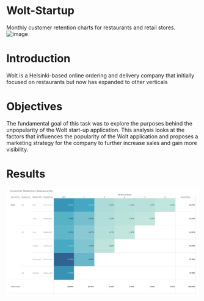# Wolt-Startup
Monthly customer retention charts for restaurants and retail stores.  
![image](https://user-images.githubusercontent.com/86486235/123455496-0fd6e980-d5e2-11eb-8198-2eb8004efee8.jpg)

# Introduction
Wolt is a Helsinki-based online ordering and delivery company that initially focused on restaurants but now has expanded to other verticals


# Objectives
The fundamental goal of this task was to explore the purposes behind the unpopularity of the Wolt start-up application. This analysis looks at the factors that influences the popularity of the Wolt application and proposes a marketing strategy for the company to further increase sales and gain more visibility.


# Results
![image](https://github.com/Sujana1996/Wolt-Startup/blob/main/Screenshot%202021-07-01%20at%203.00.39%20PM.png)
